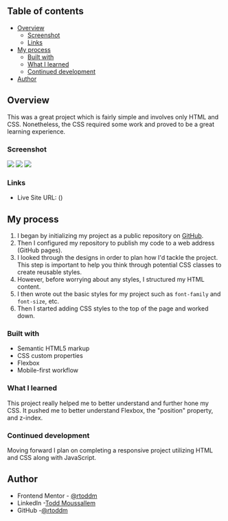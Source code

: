 ## Table of contents

- [Overview](#overview)
  - [Screenshot](#screenshot)
  - [Links](#links)
- [My process](#my-process)
  - [Built with](#built-with)
  - [What I learned](#what-i-learned)
  - [Continued development](#continued-development)
- [Author](#author)

## Overview

This was a great project which is fairly simple and involves only HTML and CSS.  Nonetheless, the CSS required some work and proved to be a great learning experience.  

### Screenshot

![](/assets/e_learning_page_desktop.jpeg)
![](/assets/e_learning_page_table.jpeg)
![](/assets/e_learning_page_mobile.jpeg)

### Links

- Live Site URL: ()

## My process

1. I began by initializing my project as a public repository on [GitHub](https://github.com/rtoddm/e_learning_page).
2. Then I configured my repository to publish my code to a web address (GitHub pages).
3. I looked through the designs in order to plan how I'd tackle the project. This step is important to help you think through potential CSS classes to create reusable styles.
4. However, before worrying about any styles, I structured my HTML content.
5. I then wrote out the basic styles for my project such as `font-family` and `font-size`, etc.
6. Then I started adding CSS styles to the top of the page and worked down.

### Built with

- Semantic HTML5 markup
- CSS custom properties
- Flexbox
- Mobile-first workflow

### What I learned

This project really helped me to better understand and further hone my CSS.  It pushed me to better understand Flexbox, the "position" property, and z-index. 

### Continued development

Moving forward I plan on completing a responsive project utilizing HTML and CSS along with JavaScript.

## Author

- Frontend Mentor - [@rtoddm](https://www.frontendmentor.io/profile/rtoddm)
- LinkedIn -[Todd Moussallem](https://www.linkedin.com/in/todd-m-1a7aa8215)
- GitHub -[@rtoddm](https://rtoddm.github.io/git-repo-gallery/)
